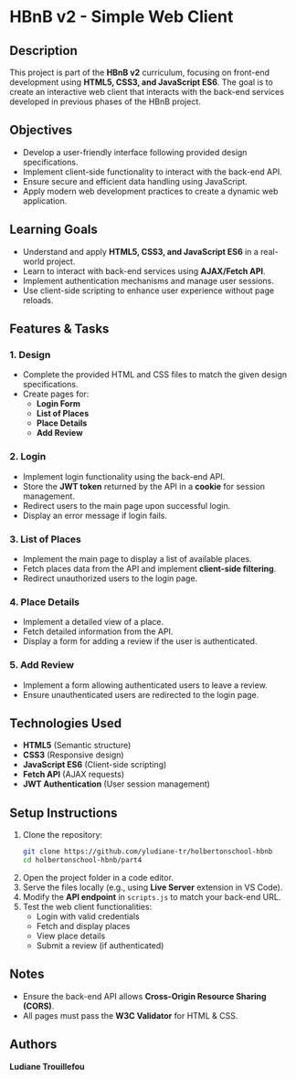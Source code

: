 # HBnB v2 - Simple Web Client

## Description
This project is part of the **HBnB v2** curriculum, focusing on front-end development using **HTML5, CSS3, and JavaScript ES6**. The goal is to create an interactive web client that interacts with the back-end services developed in previous phases of the HBnB project.

## Objectives
- Develop a user-friendly interface following provided design specifications.
- Implement client-side functionality to interact with the back-end API.
- Ensure secure and efficient data handling using JavaScript.
- Apply modern web development practices to create a dynamic web application.

## Learning Goals
- Understand and apply **HTML5, CSS3, and JavaScript ES6** in a real-world project.
- Learn to interact with back-end services using **AJAX/Fetch API**.
- Implement authentication mechanisms and manage user sessions.
- Use client-side scripting to enhance user experience without page reloads.

## Features & Tasks
### 1. Design
- Complete the provided HTML and CSS files to match the given design specifications.
- Create pages for:
  - **Login Form**
  - **List of Places**
  - **Place Details**
  - **Add Review**

### 2. Login
- Implement login functionality using the back-end API.
- Store the **JWT token** returned by the API in a **cookie** for session management.
- Redirect users to the main page upon successful login.
- Display an error message if login fails.

### 3. List of Places
- Implement the main page to display a list of available places.
- Fetch places data from the API and implement **client-side filtering**.
- Redirect unauthorized users to the login page.

### 4. Place Details
- Implement a detailed view of a place.
- Fetch detailed information from the API.
- Display a form for adding a review if the user is authenticated.

### 5. Add Review
- Implement a form allowing authenticated users to leave a review.
- Ensure unauthenticated users are redirected to the login page.

## Technologies Used
- **HTML5** (Semantic structure)
- **CSS3** (Responsive design)
- **JavaScript ES6** (Client-side scripting)
- **Fetch API** (AJAX requests)
- **JWT Authentication** (User session management)

## Setup Instructions
1. Clone the repository:
   ```bash
   git clone https://github.com/yludiane-tr/holbertonschool-hbnb
   cd holbertonschool-hbnb/part4
   ```
2. Open the project folder in a code editor.
3. Serve the files locally (e.g., using **Live Server** extension in VS Code).
4. Modify the **API endpoint** in `scripts.js` to match your back-end URL.
5. Test the web client functionalities:
   - Login with valid credentials
   - Fetch and display places
   - View place details
   - Submit a review (if authenticated)

## Notes
- Ensure the back-end API allows **Cross-Origin Resource Sharing (CORS)**.
- All pages must pass the **W3C Validator** for HTML & CSS.

## Authors
**Ludiane Trouillefou** 